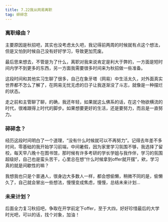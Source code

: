 ```yaml
---
title: 7.22我从网易离职
tag: 碎碎念
---
```


### 离职缘由？

主要原因是秋招吧，其实也没考虑太久吧，我记得前两周的时候就有点这个想法，但是又怕到时候自己没有好好学习，导致更加荒废。

最后思来想去，不管是为了什么，离职对我来说肯定是利大于弊的，一方面是短时间内学不到更多的东西，另一方面我需要很多时间来为秋招做一些准备。

这段时间和其他实习生聊了很多，自己在象牙塔（网易）中生活太久，对外面真实世界都不怎么了解了，在网易无忧无虑的日子让我逐渐没了斗志，就像是一种摆烂的状态。

走之前和主管聊了聊，的确，我还年轻，如果就这么佛系的话，在这个物欲横流的时代，很难跟得上时代的脚步。如果想要更好的生活，还是要努力，而且是一直努力。

### 碎碎念？

经历这段时间明白了一个道理，“没有什么时候就可以不再努力”。记得去年差不多时间，零基础的我开始学习前端，中间暑假，因为家里学习氛围不够，我选择了留校，每天早八晚十在图书馆，那时候有许多考研的学长学姐与我作伴，学习的氛围超级好，自己也是蛮头苦干，心里总在想“什么时候拿到offer就开摆”，欸，学习真的就是间歇性的嘛？

我想我也只是个普通人，很身边大多数人一样，都会想偷懒，稍微不同的是，偷懒久了，自己就会冒出一些想法，慢慢变成焦虑，慢慢，总结未来计划...

### 未来计划？

后面全力复习秋招吧，争取在开学前定下offer，至于大四，好好珍惜最后的大学时光吧，可以的话，找个对象，加油！



